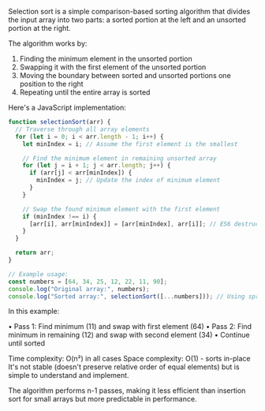 
Selection sort is a simple comparison-based sorting algorithm that divides the input array into two parts: a sorted portion at the left and an unsorted portion
at the right.

The algorithm works by:

1. Finding the minimum element in the unsorted portion
2. Swapping it with the first element of the unsorted portion
3. Moving the boundary between sorted and unsorted portions one position to the right
4. Repeating until the entire array is sorted

Here's a JavaScript implementation:

``` javascript
function selectionSort(arr) {
  // Traverse through all array elements
  for (let i = 0; i < arr.length - 1; i++) {
    let minIndex = i; // Assume the first element is the smallest

    // Find the minimum element in remaining unsorted array
    for (let j = i + 1; j < arr.length; j++) {
      if (arr[j] < arr[minIndex]) {
        minIndex = j; // Update the index of minimum element
      }
    }

    // Swap the found minimum element with the first element
    if (minIndex !== i) {
      [arr[i], arr[minIndex]] = [arr[minIndex], arr[i]]; // ES6 destructuring swap
    }
  }

  return arr;
}

// Example usage:
const numbers = [64, 34, 25, 12, 22, 11, 90];
console.log("Original array:", numbers);
console.log("Sorted array:", selectionSort([...numbers])); // Using spread to avoid mutating original
```

In this example:

• Pass 1: Find minimum (11) and swap with first element (64)
• Pass 2: Find minimum in remaining (12) and swap with second element (34)
• Continue until sorted

Time complexity: O(n²) in all cases Space complexity: O(1) - sorts in-place It's not stable (doesn't preserve relative order of equal elements) but is simple
to
understand and implement.

The algorithm performs n-1 passes, making it less efficient than insertion sort for small arrays but more predictable in performance.